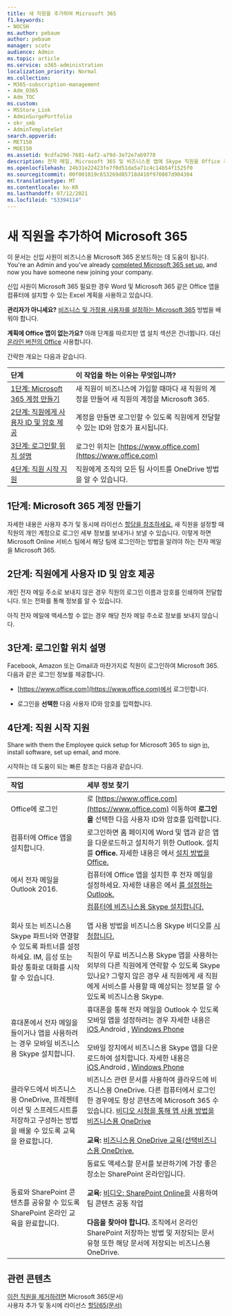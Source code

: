```yaml
---
title: 새 직원을 추가하여 Microsoft 365
f1.keywords:
- NOCSH
ms.author: pebaum
author: pebaum
manager: scotv
audience: Admin
ms.topic: article
ms.service: o365-administration
localization_priority: Normal
ms.collection:
- M365-subscription-management
- Adm_O365
- Adm_TOC
ms.custom:
- MSStore_Link
- AdminSurgePortfolio
- okr_smb
- AdminTemplateSet
search.appverid:
- MET150
- MOE150
ms.assetid: 9cdfa29d-7681-4af2-a79d-3e72e7ab9778
description: 전자 메일, Microsoft 365 및 비즈니스용 앱에 Skype 직원을 Office 추가합니다.
ms.openlocfilehash: 24b31e22423fe7f0d51da5a71c4c14b54f1525f0
ms.sourcegitcommit: 00f001019c653269d85718d410f970887d904304
ms.translationtype: MT
ms.contentlocale: ko-KR
ms.lasthandoff: 07/12/2021
ms.locfileid: "53394114"
---
```

# <a name="add-a-new-employee-to-microsoft-365"></a>새 직원을 추가하여 Microsoft 365

이 문서는 신입 사원이 비즈니스용 Microsoft 365 온보드하는 데 도움이 됩니다. You're an Admin and you've already [completed Microsoft 365 set up](../setup/setup.md), and now you have someone new joining your company.
  
신입 사원이 Microsoft 365 필요한 경우 Word 및 Microsoft 365 같은 Office 앱을 [](https://products.office.com/business/compare-office-365-for-business-plans) 컴퓨터에 설치할 수 있는 Excel 계획을 사용하고 있습니다. 
  
 **관리자가 아니세요?** [비즈니스 및 가정용 사용자를 설정하는 Microsoft 365](https://support.microsoft.com/office/396b8d9e-e118-42d0-8a0d-87d1f2f055fb) 방법을 배워야 합니다. 
  
 **계획에 Office 앱이 없는가요?** 아래 단계를 따르지만 앱 설치 섹션은 건너뜁니다. 대신 [온라인 버전의 Office](https://support.microsoft.com/office/91a4ec74-67fe-4a84-a268-f6bdf3da1804) 사용합니다. 
  
간략한 개요는 다음과 같습니다. 
  
|**단계**|**이 작업을 하는 이유는 무엇입니까?**|
|:-----|:-----|
|[1단계: Microsoft 365 계정 만들기](#step-1-create-a-microsoft-365-account-for-the-employee) <br/> |새 직원이 비즈니스에 가입할 때마다 새 직원의 계정을 만들어 새 직원의 계정을 Microsoft 365.  <br/> |
|[2단계: 직원에게 사용자 ID 및 암호 제공](#step-2-give-the-employee-their-user-id-and-password) <br/> |계정을 만들면 로그인할 수 있도록 직원에게 전달할 수 있는 ID와 암호가 표시됩니다.  <br/> |
|[3단계: 로그인할 위치 설명](#step-3-explain-where-to-sign-in) <br/> |로그인 위치는 [https://www.office.com](https://www.office.com) <br/> |
|[4단계: 직원 시작 지원](#step-4-help-your-employee-get-started) <br/> |직원에게 조직의 모든 팀 사이트를 OneDrive 방법을 알 수 있습니다.  <br/> |
   
## <a name="step-1-create-a-microsoft-365-account-for-the-employee"></a>1단계: Microsoft 365 계정 만들기


자세한 내용은 사용자 추가 및 동시에 라이선스 [할당을 참조하세요.](add-users.md) 새 직원을 설정할 때 직원의 개인 계정으로 로그인 세부 정보를 보내거나 보낼 수 있습니다. 이렇게 하면 Microsoft Online 서비스 팀에서 해당 팀에 로그인하는 방법을 알려야 하는 전자 메일을 Microsoft 365.
  
## <a name="step-2-give-the-employee-their-user-id-and-password"></a>2단계: 직원에게 사용자 ID 및 암호 제공


개인 전자 메일 주소로 보내지 않은 경우 직원의 로그인 이름과 암호를 인쇄하여 전달합니다. 또는 전화를 통해 정보를 알 수 있습니다.
  
아직 전자 메일에 액세스할 수 없는 경우 해당 전자 메일 주소로 정보를 보내지 않습니다.
  
## <a name="step-3-explain-where-to-sign-in"></a>3단계: 로그인할 위치 설명 


Facebook, Amazon 또는 Gmail과 마찬가지로 직원이 로그인하여 Microsoft 365. 다음과 같은 로그인 정보를 제공합니다.
  
- [https://www.office.com](https://www.office.com)에서 로그인합니다.
    
- 로그인을 **선택한** 다음 사용자 ID와 암호를 입력합니다.
    
## <a name="step-4-help-your-employee-get-started"></a>4단계: 직원 시작 지원


Share with them the Employee quick setup for Microsoft 365 to sign [in,](../../business-video/employee-quick-setup.md) install software, set up email, and more. 
  
시작하는 데 도움이 되는 빠른 참조는 다음과 같습니다.
  
|**작업**|**세부 정보 찾기**|
|:-----|:-----|
|Office에 로그인  <br/> |로 [https://www.office.com](https://www.office.com) 이동하여 **로그인 을** 선택한 다음 사용자 ID와 암호를 입력합니다.  <br/> |
|컴퓨터에 Office 앱을 설치합니다.  <br/><br/> |로그인하면 홈 페이지에 Word 및 앱과 같은 앱을 다운로드하고 설치하기 위한 Outlook.  설치를 **Office.**         자세한 내용은 에서 [설치 방법을 Office.](https://support.microsoft.com/office/4414eaaf-0478-48be-9c42-23adc4716658)  <br/> |
|에서 전자 메일을 Outlook 2016.  <br/> |컴퓨터에 Office 앱을 설치한 후 전자 메일을 설정하세요. 자세한 내용은 에서 [를 설정하는 Outlook.](https://support.microsoft.com/office/6e27792a-9267-4aa4-8bb6-c84ef146101b)  <br/> |
|회사 또는 비즈니스용 Skype 파트너와 연결할 수 있도록 파트너를 설정하세요. IM, 음성 또는 화상 통화로 대화를 시작할 수 있습니다.  <br/> |[컴퓨터에 비즈니스용 Skype 설치합니다.](https://support.microsoft.com/office/8a0d4da8-9d58-44f9-9759-5c8f340cb3fb)  <br/> <br/>앱 사용 방법을 비즈니스용 Skype 비디오를 [시청합니다.](https://support.microsoft.com/office/3a21eca4-434d-41f1-ab06-3d4a268573b7) <br/> <br/>직원이 무료 비즈니스용 Skype 앱을 사용하는 외부의 다른 직원에게 연락할 수 있도록 Skype 있나요? 그렇지 않은 경우 새 직원에게 새 직원에게 서비스를 사용할 때 예상되는 정보를 알 수 있도록 비즈니스용 Skype.  <br/> |
|휴대폰에서 전자 메일을 들이거나 앱을 사용하려는 경우 모바일 비즈니스용 Skype 설치합니다.  <br/> |휴대폰을 통해 전자 메일을 Outlook 수 있도록 모바일 앱을 설정하려는 경우 자세한 내용은 [iOS,](https://support.microsoft.com/office/b2de2161-cc1d-49ef-9ef9-81acd1c8e234)Android [,](https://support.microsoft.com/office/181a112a-be92-49ca-ade5-399264b3d417) [Windows Phone](https://support.microsoft.com/office/886db551-8dfa-4fd5-b835-f8e532091872) <br/> <br/>모바일 장치에서 비즈니스용 Skype 앱을 다운로드하여 설치합니다. 자세한 내용은 [iOS,](https://support.microsoft.com/office/3239c8a3-cf55-4ff0-a967-5de51911c049#OS_Type=iOS)Android [,](https://support.microsoft.com/office/4d1b7dfa-5b0b-4868-bae5-25947fb99e6e#OS_Type=Windows_Phone) [Windows Phone](https://support.microsoft.com/office/4d1b7dfa-5b0b-4868-bae5-25947fb99e6e#OS_Type=Android) <br/> |
|클라우드에서 비즈니스용 OneDrive, 프레젠테이션 및 스프레드시트를 저장하고 구성하는 방법을 배울 수 있도록 교육을 완료합니다.  <br/> |비즈니스 관련 문서를 사용하여 클라우드에 비즈니스용 OneDrive. 다른 컴퓨터에서 로그인한 경우에도 항상 콘텐츠에 Microsoft 365 수 있습니다. [비디오 시청을 통해 앱 사용 방법을 비즈니스용 OneDrive](https://support.microsoft.com/office/b30da4eb-ddd2-44b6-943b-e6fbfc6b8dde) <br/><br/> **교육:** [비즈니스용 OneDrive 교육(선택비즈니스용 OneDrive.](https://support.microsoft.com/office/1f608184-b7e6-43ca-8753-2ff679203132)  <br/> |
|동료와 SharePoint 콘텐츠를 공유할 수 있도록 SharePoint 온라인 교육을 완료합니다.  <br/> |동료도 액세스할 문서를 보관하기에 가장 좋은 장소는 SharePoint 온라인입니다.  <br/> <br/>**교육:** [비디오: SharePoint Online을](https://support.microsoft.com/office/c17b6824-cc22-478f-8757-497cc6b57121) 사용하여 팀 콘텐츠 공동 작업 <br/><br/> **다음을 찾아야 합니다.** 조직에서 온라인 SharePoint 저장하는 방법 및 저장되는 문서 유형 또한 해당 문서에 저장되는 비즈니스용 OneDrive.  <br/> |

## <a name="related-content"></a>관련 콘텐츠

[이전 직원을 제거하려면](remove-former-employee.md) Microsoft 365(문서)\
사용자 추가 및 동시에 라이선스 [할당65(문서)](add-users.md)
